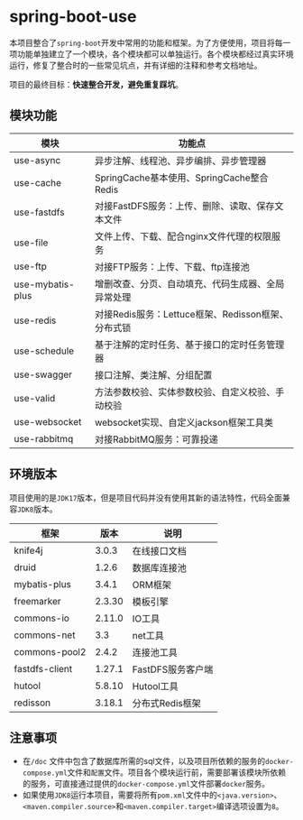 # spring-boot-use

本项目整合了`spring-boot`开发中常用的功能和框架。为了方便使用，项目将每一项功能单独建立了一个模块，各个模块都可以单独运行。各个模块都经过真实环境运行，修复了整合时的一些常见坑点，并有详细的注释和参考文档地址。

项目的最终目标：**快速整合开发，避免重复踩坑**。

## 模块功能

| 模块               | 功能点                                 |
|------------------|-------------------------------------|
| use-async        | 异步注解、线程池、异步编排、异步管理器                 |
| use-cache        | SpringCache基本使用、SpringCache整合Redis |
| use-fastdfs      | 对接FastDFS服务：上传、删除、读取、保存文本文件         |
| use-file         | 文件上传、下载、配合nginx文件代理的权限服务            |
| use-ftp          | 对接FTP服务：上传、下载、ftp连接池                |
| use-mybatis-plus | 增删改查、分页、自动填充、代码生成器、全局异常处理           |
| use-redis        | 对接Redis服务：Lettuce框架、Redisson框架、分布式锁 |
| use-schedule     | 基于注解的定时任务、基于接口的定时任务管理器              |
| use-swagger      | 接口注解、类注解、分组配置                       |
| use-valid        | 方法参数校验、实体参数校验、自定义校验、手动校验            |
| use-websocket    | websocket实现、自定义jackson框架工具类         |
| use-rabbitmq     | 对接RabbitMQ服务：可靠投递 |

## 环境版本

项目使用的是`JDK17`版本，但是项目代码并没有使用其新的语法特性，代码全面兼容`JDK8`版本。

| 框架             | 版本     | 说明           |
|----------------|--------|--------------|
| knife4j        | 3.0.3  | 在线接口文档       |
| druid          | 1.2.6  | 数据库连接池       |
| mybatis-plus   | 3.4.1  | ORM框架        |
| freemarker     | 2.3.30 | 模板引擎         |
| commons-io     | 2.11.0 | IO工具         |
| commons-net    | 3.3    | net工具        |
| commons-pool2  | 2.4.2  | 连接池工具        |
| fastdfs-client | 1.27.1 | FastDFS服务客户端 |
| hutool         | 5.8.10 | Hutool工具     |
| redisson       | 3.18.1 | 分布式Redis框架   |

## 注意事项

* 在`/doc` 文件中包含了数据库所需的sql文件，以及项目所依赖的服务的`docker-compose.yml`文件和`配置`文件。项目各个模块运行前，需要部署该模块所依赖的服务，可直接通过提供的`docker-compose.yml`文件部署`docker`服务。
* 如果使用`JDK8`运行本项目，需要将所有`pom.xml`文件中的`<java.version>`、`<maven.compiler.source>`和`<maven.compiler.target>`编译选项设置为`8`。
